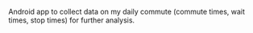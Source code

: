 Android app to collect data on my daily commute (commute times, wait times, stop times) for further analysis.
